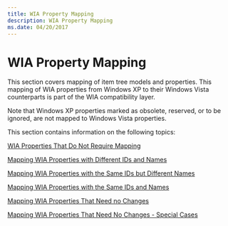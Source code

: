 ```yaml
---
title: WIA Property Mapping
description: WIA Property Mapping
ms.date: 04/20/2017
---
```


# WIA Property Mapping


This section covers mapping of item tree models and properties. This mapping of WIA properties from Windows XP to their Windows Vista counterparts is part of the WIA compatibility layer.

Note that Windows XP properties marked as obsolete, reserved, or to be ignored, are not mapped to Windows Vista properties.

This section contains information on the following topics:

[WIA Properties That Do Not Require Mapping](wia-properties-that-do-not-require-mapping.md)

[Mapping WIA Properties with Different IDs and Names](mapping-wia-properties-with-different-ids-and-names.md)

[Mapping WIA Properties with the Same IDs but Different Names](mapping-wia-properties-with-the-same-ids-but-different-names.md)

[Mapping WIA Properties with the Same IDs and Names](mapping-wia-properties-with-the-same-ids-and-names.md)

[Mapping WIA Properties That Need no Changes](mapping-wia-properties-that-need-no-changes.md)

[Mapping WIA Properties That Need No Changes - Special Cases](mapping-wia-properties-that-need-no-changes---special-cases.md)

 

 




